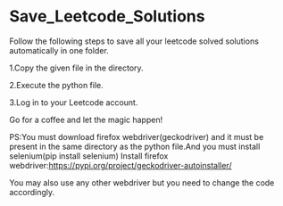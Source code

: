 # Save_Leetcode_Solutions

Follow the following steps to save all your leetcode solved solutions automatically in one folder.


1.Copy the given file in the directory.

2.Execute the python file.

3.Log in to your Leetcode account.


Go for a coffee and 
let the magic happen!

PS:You must download firefox webdriver(geckodriver)  and it must be present in the same directory as the python file.And you must install selenium(pip install selenium)
Install firefox webdriver:https://pypi.org/project/geckodriver-autoinstaller/

You may also use any other webdriver but you need to change the code accordingly.


